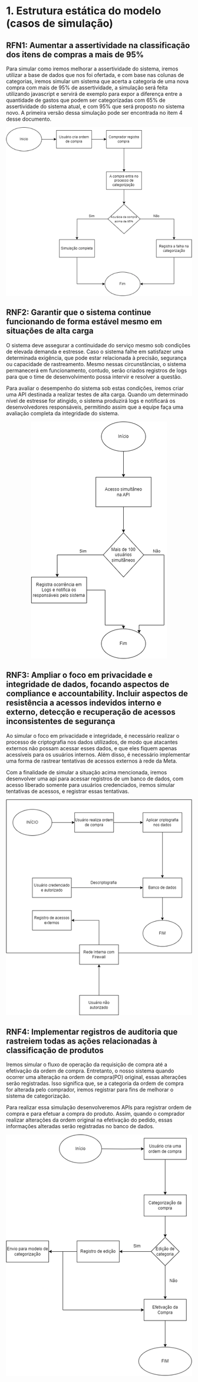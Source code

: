 # 1. Estrutura estática do modelo (casos de simulação)

## RFN1: Aumentar a assertividade na classificação dos itens de compras a mais de 95%
Para simular como iremos melhorar a assertividade do sistema, iremos utilizar a base de dados que nos foi ofertada, e com base nas colunas de categorias, iremos simular um sistema que acerta a categoria de uma nova compra com mais de 95% de assertividade, a simulação será feita utilizando javascript e servirá de exemplo para expor a diferença entre a quantidade de gastos que podem ser categorizadas com 65% de assertividade do sistema atual, e com 95% que será proposto no sistema novo. 
A primeira versão dessa simulação pode ser encontrada no item 4 desse documento.

<center>
<img src="./assets/diagrama1.png"/>
</center>

## RNF2: Garantir que o sistema continue funcionando de forma estável mesmo em situações de alta carga
O sistema deve assegurar a continuidade do serviço mesmo sob condições de elevada demanda e estresse. Caso o sistema falhe em satisfazer uma determinada exigência, que pode estar relacionada à precisão, segurança ou capacidade de rastreamento. Mesmo nessas circunstâncias, o sistema permanecerá em funcionamento, contudo, serão criados registros de logs para que o time de desenvolvimento possa intervir e resolver a questão.

Para avaliar o desempenho do sistema sob estas condições, iremos criar uma API destinada a realizar testes de alta carga. Quando um determinado nível de estresse for atingido, o sistema  produzirá logs e notificará os desenvolvedores responsáveis, permitindo assim que a equipe faça uma avaliação completa da integridade do sistema.
<center>
  <img src="./assets/diagrama2.png"/>
</center>

## RNF3: Ampliar o foco em privacidade e integridade de dados, focando aspectos de compliance e accountability. Incluir aspectos de resistência a acessos indevidos interno e externo, detecção e recuperação de acessos inconsistentes de segurança

Ao simular o foco em privacidade e integridade, é necessário realizar o processo de criptografia nos dados utilizados, de modo que atacantes externos não possam acessar esses dados, e que eles fiquem apenas acessíveis para os usuários internos. Além disso, é necessário implementar uma forma de rastrear tentativas de acessos externos à rede da Meta. 

Com a finalidade de simular a situação acima mencionada, iremos desenvolver uma api para acessar registros de um banco de dados, com acesso liberado somente para usuários credenciados, iremos simular tentativas de acessos, e registrar essas tentativas.

<center>
  <img src="./assets/diagrama3.png"/>
</center>

## RNF4: Implementar registros de auditoria que rastreiem todas as ações relacionadas à classificação de produtos

Iremos simular o fluxo de operação da requisição de compra até a efetivação da ordem de compra. Entretanto, o nosso sistema quando ocorrer uma alteração na ordem de compra(PO) original, essas alterações serão registradas. Isso significa que, se a categoria da ordem de compra for alterada pelo comprador, iremos registrar para fins de melhorar o sistema de categorização. 

Para realizar essa simulação desenvolveremos APIs para registrar ordem de compra e para efetuar a compra do produto. Assim, quando o comprador realizar alterações da ordem original na efetivação do pedido, essas informações alteradas serão registradas no banco de dados.

<center>
  <img src="./assets/diagrama4.png"/>
</center>